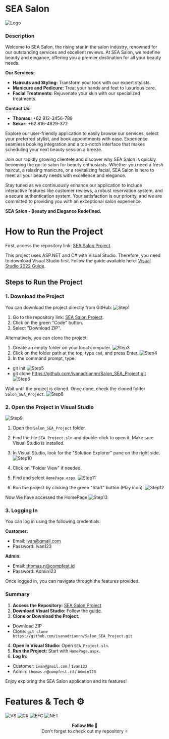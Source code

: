 # SEA Salon

![Logo](https://github.com/ivanadriannn/Salon_SEA_Project/assets/102864512/fdc94f10-3251-48be-b257-0c6a67ea58b9)

### Description
Welcome to SEA Salon, the rising star in the salon industry, renowned for our outstanding services and excellent reviews. At SEA Salon, we redefine beauty and elegance, offering you a premier destination for all your beauty needs.

**Our Services:**
- **Haircuts and Styling:** Transform your look with our expert stylists.
- **Manicure and Pedicure:** Treat your hands and feet to luxurious care.
- **Facial Treatments:** Rejuvenate your skin with our specialized treatments.

**Contact Us:**
- **Thomas:** +62 812-3456-789
- **Sekar:** +62 816-4829-372

Explore our user-friendly application to easily browse our services, select your preferred stylist, and book appointments with ease. Experience seamless booking integration and a top-notch interface that makes scheduling your next beauty session a breeze.

Join our rapidly growing clientele and discover why SEA Salon is quickly becoming the go-to salon for beauty enthusiasts. Whether you need a fresh haircut, a relaxing manicure, or a revitalizing facial, SEA Salon is here to meet all your beauty needs with excellence and elegance.

Stay tuned as we continuously enhance our application to include interactive features like customer reviews, a robust reservation system, and a secure authentication system. Your satisfaction is our priority, and we are committed to providing you with an exceptional salon experience.

**SEA Salon - Beauty and Elegance Redefined.**

# How to Run the Project

First, access the repository link: [SEA Salon Project](https://github.com/ivanadriannn/Salon_SEA_Project).

This project uses ASP.NET and C# with Visual Studio. Therefore, you need to download Visual Studio first. Follow the guide available here: [Visual Studio 2022 Guide](https://academic600.notion.site/Visual-Studio-2022-2fd1cebcd2474f7ba6d9d3a045d3bdfb).

## Steps to Run the Project

### 1. Download the Project

You can download the project directly from GitHub:
![Step1](https://github.com/ivanadriannn/Salon_SEA_Project/assets/102864512/8069184e-e402-4fae-aa10-a1ecf0140a33)
1. Go to the repository link: [SEA Salon Project](https://github.com/ivanadriannn/Salon_SEA_Project).
2. Click on the green "Code" button.
3. Select "Download ZIP".

Alternatively, you can clone the project:
1. Create an empty folder on your local computer.
![Step3](https://github.com/ivanadriannn/Salon_SEA_Project/assets/102864512/0548cdf9-0ce3-4641-881f-880af8473756)
3. Click on the folder path at the top, type `cmd`, and press Enter.
![Step4](https://github.com/ivanadriannn/Salon_SEA_Project/assets/102864512/40878bb2-4ffb-44bc-aba9-bea05428a6c7)
5. In the command prompt, type:
- git init
![Step5](https://github.com/ivanadriannn/Salon_SEA_Project/assets/102864512/f36a9ee9-ea36-4f70-b8d8-982b72ddf28c)
- git clone https://github.com/ivanadriannn/Salon_SEA_Project.git
![Step6](https://github.com/ivanadriannn/Salon_SEA_Project/assets/102864512/bd96d97c-d07c-4a57-ab18-c0f0573166dc)

Wait until the project is cloned. Once done, check the cloned folder `Salon_SEA_Project`.
![Step8](https://github.com/ivanadriannn/Salon_SEA_Project/assets/102864512/18e62759-9f0c-467c-ad3a-43ab57ad9734)

### 2. Open the Project in Visual Studio
![Step9](https://github.com/ivanadriannn/Salon_SEA_Project/assets/102864512/825b04a2-a4ec-4c38-9186-885f3369a59e)
1. Open the `Salon_SEA_Project` folder.
2. Find the file `SEA_Project.sln` and double-click to open it. Make sure Visual Studio is installed.

4. In Visual Studio, look for the "Solution Explorer" pane on the right side.
![Step10](https://github.com/ivanadriannn/Salon_SEA_Project/assets/102864512/1baff6f0-bf2b-47de-8a06-bb479a2d2ef2)
6. Click on "Folder View" if needed.
8. Find and select `HomePage.aspx`.
![Step11](https://github.com/ivanadriannn/Salon_SEA_Project/assets/102864512/dcb8e3ed-ebc6-4e15-9222-7ae3f2daf43d)
10. Run the project by clicking the green "Start" button (Play icon).
![Step12](https://github.com/ivanadriannn/Salon_SEA_Project/assets/102864512/3ed6f4d9-e41f-4a6a-a97a-011e17734187)

Now We have accessed the HomePage
![Step13](https://github.com/ivanadriannn/Salon_SEA_Project/assets/102864512/db847058-7caa-4d3a-bbf5-83f1c9aa70c6)

### 3. Logging In

You can log in using the following credentials:

**Customer:**
- Email: ivan@gmail.com
- Password: Ivan123

**Admin:**
- Email: thomas.n@compfest.id
- Password: Admin123

Once logged in, you can navigate through the features provided.

### Summary

1. **Access the Repository:** [SEA Salon Project](https://github.com/ivanadriannn/Salon_SEA_Project)
2. **Download Visual Studio:** Follow the [guide](https://academic600.notion.site/Visual-Studio-2022-2fd1cebcd2474f7ba6d9d3a045d3bdfb).
3. **Clone or Download the Project:**
- Download ZIP
- Clone: `git clone https://github.com/ivanadriannn/Salon_SEA_Project.git`
4. **Open in Visual Studio:** Open `SEA_Project.sln`.
5. **Run the Project:** Start with `HomePage.aspx`.
6. **Log In:**
- Customer: `ivan@gmail.com` / `Ivan123`
- Admin: `thomas.n@compfest.id` / `Admin123`

Enjoy exploring the SEA Salon application and its features!


# Features & Tech ⚙️
![VS](https://github.com/ivanadriannn/Salon_SEA_Project/assets/102864512/e84b1bcb-2660-43e7-8dec-d7b604647386)
![C#](https://github.com/ivanadriannn/Salon_SEA_Project/assets/102864512/8bd64b0c-3ad7-4bc6-97ac-caed654c2220)
![EFC](https://github.com/ivanadriannn/Salon_SEA_Project/assets/102864512/0e487fcf-c54b-4107-8931-97262645fbab)
![NET](https://github.com/ivanadriannn/Salon_SEA_Project/assets/102864512/079bb8a8-fb32-46d2-8a0d-c4b81e656b53)

<p align="center">
  <b>Follow Me 🌿</b><br>
  Don't forget to check out my repository ⭐
</p>

